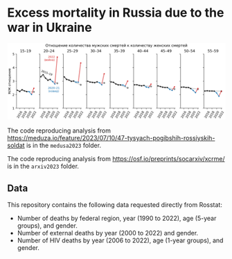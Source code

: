 # Excess mortality in Russia due to the war in Ukraine

![Ratios of male deaths to female deaths](medusa2023/figures/medusa-ratios.png)

The code reproducing analysis from https://meduza.io/feature/2023/07/10/47-tysyach-pogibshih-rossiyskih-soldat is in the `medusa2023` folder.

The code reproducing analysis from https://osf.io/preprints/socarxiv/xcrme/ is in the `arxiv2023` folder.

## Data

This repository contains the following data requested directly from Rosstat:

* Number of deaths by federal region, year (1990 to 2022), age (5-year groups), and gender.
* Number of external deaths by year (2000 to 2022) and gender.
* Number of HIV deaths by year (2006 to 2022), age (1-year groups), and gender.
